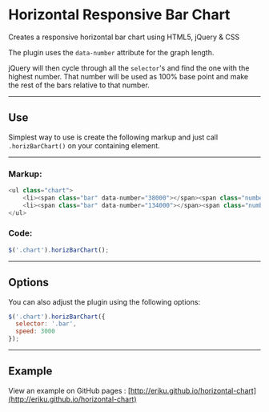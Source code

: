 # Horizontal Responsive Bar Chart

Creates a responsive horizontal bar chart using HTML5, jQuery &amp; CSS

The plugin uses the `data-number` attribute for the graph length.

jQuery will then cycle through all the `selector`'s and find the one with the highest number. That number will be used as 100% base point and make the rest of the bars relative to that number.


---------------------------------------

## Use

Simplest way to use is create the following markup and just call <code>.horizBarChart()</code> on your containing element.

---------------------------------------

### Markup:

```javascript
<ul class="chart">
	<li><span class="bar" data-number="38000"></span><span class="number">38,000</span></li>
	<li><span class="bar" data-number="134000"></span><span class="number">134,000</span></li>
</ul>
```

### Code:

```javascript
$('.chart').horizBarChart();
```

---------------------------------------

## Options

You can also adjust the plugin using the following options:

```javascript
$('.chart').horizBarChart({
  selector: '.bar',
  speed: 3000
});
```

---------------------------------------

## Example

View an example on GitHub pages : [http://eriku.github.io/horizontal-chart](http://eriku.github.io/horizontal-chart)